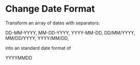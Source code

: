 # Change Date Format

Transform an array of dates with separators:

DD-MM-YYYY, 
MM-DD-YYYY, 
YYYY-MM-DD, 
DD/MM/YYYY, 
MM/DD/YYYY, 
YYYY/MM/DD,

into an standard date format of

YYYYMMDD

